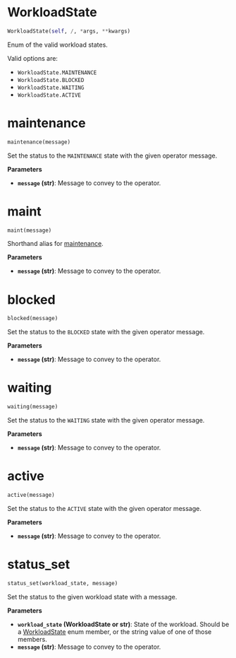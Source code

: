 <h1 id="charms.layer.status.WorkloadState">WorkloadState</h1>

```python
WorkloadState(self, /, *args, **kwargs)
```

Enum of the valid workload states.

Valid options are:

  * `WorkloadState.MAINTENANCE`
  * `WorkloadState.BLOCKED`
  * `WorkloadState.WAITING`
  * `WorkloadState.ACTIVE`

<h1 id="charms.layer.status.maintenance">maintenance</h1>

```python
maintenance(message)
```

Set the status to the `MAINTENANCE` state with the given operator message.

__Parameters__

- __`message` (str)__: Message to convey to the operator.

<h1 id="charms.layer.status.maint">maint</h1>

```python
maint(message)
```

Shorthand alias for
[maintenance](status.md#charms.layer.status.maintenance).

__Parameters__

- __`message` (str)__: Message to convey to the operator.

<h1 id="charms.layer.status.blocked">blocked</h1>

```python
blocked(message)
```

Set the status to the `BLOCKED` state with the given operator message.

__Parameters__

- __`message` (str)__: Message to convey to the operator.

<h1 id="charms.layer.status.waiting">waiting</h1>

```python
waiting(message)
```

Set the status to the `WAITING` state with the given operator message.

__Parameters__

- __`message` (str)__: Message to convey to the operator.

<h1 id="charms.layer.status.active">active</h1>

```python
active(message)
```

Set the status to the `ACTIVE` state with the given operator message.

__Parameters__

- __`message` (str)__: Message to convey to the operator.

<h1 id="charms.layer.status.status_set">status_set</h1>

```python
status_set(workload_state, message)
```

Set the status to the given workload state with a message.

__Parameters__

- __`workload_state` (WorkloadState or str)__: State of the workload.  Should be
    a [WorkloadState](status.md#charms.layer.status.WorkloadState) enum
    member, or the string value of one of those members.
- __`message` (str)__: Message to convey to the operator.

